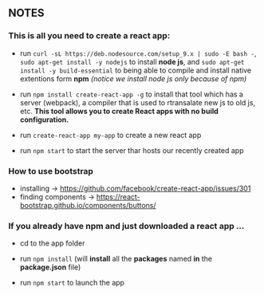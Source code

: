 ## NOTES
### This is all you need to create a react app:
* run `curl -sL https://deb.nodesource.com/setup_9.x | sudo -E bash -`, `sudo apt-get install -y nodejs` to install **node js**, and `sudo apt-get install -y build-essential` to being able to compile and install native extentions form **npm** _(notice we install node js only because of npm)_

* run `npm install create-react-app -g` to install that tool which has a server (webpack), a compiler that is used to rtransalate new js to old js, etc. **This tool allows you to create React apps with no build configuration.**

* run `create-react-app my-app` to create a new react app

* run `npm start` to start the server thar hosts our recently created app

### How to use bootstrap

* installing -> https://github.com/facebook/create-react-app/issues/301
* finding components -> https://react-bootstrap.github.io/components/buttons/

### If you already have npm and just downloaded a react app ...

* cd to the app folder

* run `npm install` (will **install** all the **packages** named **in** the **package.json** file)

* run `npm start` to launch the app